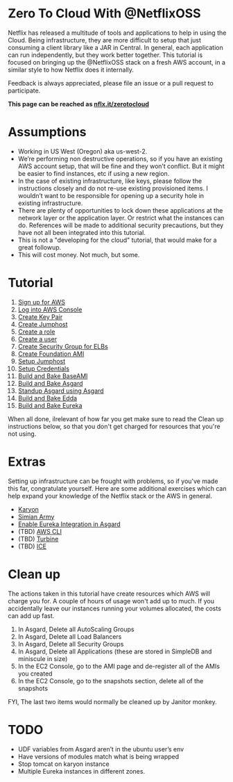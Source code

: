 # Zero To Cloud With @NetflixOSS

Netflix has released a multitude of tools and applications to help in using the Cloud. Being infrastructure, they are
more difficult to setup that just consuming a client library like a JAR in Central. In general, each application
can run independently, but they work better together. This tutorial is focused on bringing up the @NetflixOSS stack
 on a fresh AWS account, in a similar style to how Netflix does it internally. 

Feedback is always appreciated, please file an issue or a pull request to participate.

**This page can be reached as [nflx.it/zerotocloud](http://nflx.it/zerotocloud)**

# Assumptions

* Working in US West (Oregon) aka us-west-2.
* We’re performing non destructive operations, so if you have an existing AWS account setup, that will be fine and they won’t conflict. But it might be easier to find instances, etc if using a new region.
* In the case of existing infrastructure, like keys, please follow the instructions closely and do not re-use existing provisioned items. I wouldn’t want to be responsible for opening up a security hole in existing infrastructure.
* There are plenty of opportunities to lock down these applications at the network layer or the application layer. Or restrict what the instances can do. References will be made to additional security precautions, but they have not all been integrated into this tutorial.
* This is not a "developing for the cloud" tutorial, that would make for a great followup.
* This will cost money. Not much, but some.

# Tutorial

1. [Sign up for AWS](tutorial/Signup.md)
2. [Log into AWS Console](tutorial/Login.md)
3. [Create Key Pair](tutorial/Keypair.md)
4. [Create Jumphost](tutorial/Jumphost.md)
5. [Create a role](tutorial/CreateRole.md)
6. [Create a user](tutorial/CreateUser.md)
7. [Create Security Group for ELBs](tutorial/SecurityGroups.md)
8. [Create Foundation AMI](tutorial/FoundationAMI.md)
9. [Setup Jumphost](tutorial/SshJumphost.md)
10. [Setup Credentials](tutorial/Credentials.md)
11. [Build and Bake BaseAMI](tutorial/BaseAMI.md)
12. [Build and Bake Asgard](tutorial/AsgardBake.md)
13. [Standup Asgard using Asgard](tutorial/AsgardStandalone.md)
14. [Build and Bake Edda](tutorial/Edda.md)
15. [Build and Bake Eureka](tutorial/Eureka.md)

When all done, ilrelevant of how far you get make sure to read the Clean up instructions below, so that you don't get charged for resources that you're not using.

# Extras

Setting up infrastructure can be frought with problems, so if you've made this far, congratulate yourself.
Here are some additional exercises which can help expand your knowledge of the Netflix stack or the AWS in general.

* [Karyon](tutorial/Karyon.md)
* [Simian Army](tutorial/SimianArmy.md)
* [Enable Eureka Integration in Asgard](tutorial/EurekaAsgard.md)
* (TBD) [AWS CLI](tutorial/AwsCli.md)
* (TBD) [Turbine](tutorial/Turbine.md)
* (TBD) [ICE](tutorial/ICE.md)

# Clean up

The actions taken in this tutorial have create resources which AWS will charge you for. 
A couple of hours of usage won't add up to much.
If you accidentally leave our instances running your volumes allocated, the costs can add up fast. 

1. In Asgard, Delete all AutoScaling Groups
2. In Asgard, Delete all Load Balancers
3. In Asgard, Delete all Security Groups
4. In Asgard, Delete all Applications (these are stored in SimpleDB and miniscule in size)
5. In the EC2 Console, go to the AMI page and de-register all of the AMIs you created
6. In the EC2 Console, go to the snapshots section, delete all of the snapshots

FYI, The last two items would normally be cleaned up by Janitor monkey.

# TODO

* UDF variables from Asgard aren’t in the ubuntu user’s env
* Have versions of modules match what is being wrapped
* Stop tomcat on karyon instance
* Multiple Eureka instances in different zones.
